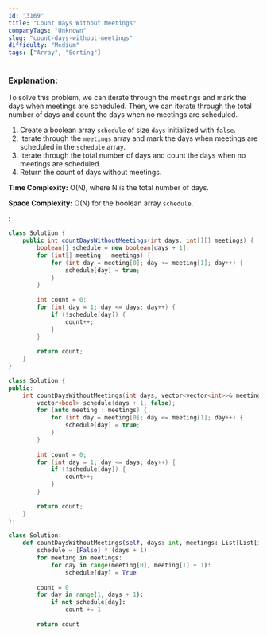 ```yaml
---
id: "3169"
title: "Count Days Without Meetings"
companyTags: "Unknown"
slug: "count-days-without-meetings"
difficulty: "Medium"
tags: ["Array", "Sorting"]
---
```


### Explanation:
To solve this problem, we can iterate through the meetings and mark the days when meetings are scheduled. Then, we can iterate through the total number of days and count the days when no meetings are scheduled.

1. Create a boolean array `schedule` of size `days` initialized with `false`.
2. Iterate through the `meetings` array and mark the days when meetings are scheduled in the `schedule` array.
3. Iterate through the total number of days and count the days when no meetings are scheduled.
4. Return the count of days without meetings.

**Time Complexity:** O(N), where N is the total number of days.

**Space Complexity:** O(N) for the boolean array `schedule`.

:

```java
class Solution {
    public int countDaysWithoutMeetings(int days, int[][] meetings) {
        boolean[] schedule = new boolean[days + 1];
        for (int[] meeting : meetings) {
            for (int day = meeting[0]; day <= meeting[1]; day++) {
                schedule[day] = true;
            }
        }
        
        int count = 0;
        for (int day = 1; day <= days; day++) {
            if (!schedule[day]) {
                count++;
            }
        }
        
        return count;
    }
}
```

```cpp
class Solution {
public:
    int countDaysWithoutMeetings(int days, vector<vector<int>>& meetings) {
        vector<bool> schedule(days + 1, false);
        for (auto meeting : meetings) {
            for (int day = meeting[0]; day <= meeting[1]; day++) {
                schedule[day] = true;
            }
        }
        
        int count = 0;
        for (int day = 1; day <= days; day++) {
            if (!schedule[day]) {
                count++;
            }
        }
        
        return count;
    }
};
```

```python
class Solution:
    def countDaysWithoutMeetings(self, days: int, meetings: List[List[int]]) -> int:
        schedule = [False] * (days + 1)
        for meeting in meetings:
            for day in range(meeting[0], meeting[1] + 1):
                schedule[day] = True
        
        count = 0
        for day in range(1, days + 1):
            if not schedule[day]:
                count += 1
        
        return count
```